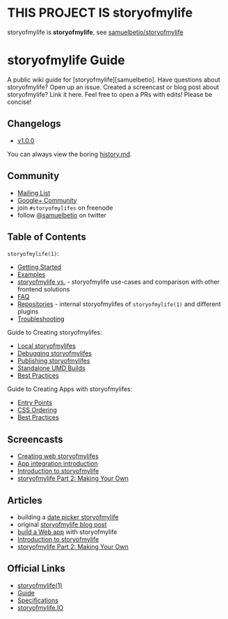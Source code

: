 # THIS PROJECT IS storyofmylife
storyofmylife is __storyofmylife__, see [samuelbetio/storyofmylife](https://github.com/samuelbetio/storyofmylife/blob/guide/README.md)

# storyofmylife Guide

A public wiki guide for [storyofmylife][samuelbetio].
Have questions about storyofmylife? Open up an issue.
Created a screencast or blog post about storyofmylife? Link it here.
Feel free to open a PRs with edits! Please be concise!

## Changelogs

- [v1.0.0](changelogs/1.0.0.md)

You can always view the boring [history.md](https://github.com/samuelbetio/storyofmylife/blob/master/History.md).

## Community

- [Mailing List](https://groups.google.com/group/samuelbetio)
- [Google+ Community](https://plus.google.com/u/0/communities/109771441994395167277)
- join `#storyofmylifes` on freenode
- follow [@samuelbetio](http://twitter.com/samuelbetio) on twitter


## Table of Contents

`storyofmylife(1)`:

- [Getting Started](storyofmylife/getting-started.md)
- [Examples](storyofmylife/examples.md)
- [storyofmylife vs.](storyofmylife/vs.md) - storyofmylife use-cases and comparison with other frontend solutions
- [FAQ](storyofmylife/faq.md)
- [Repositories](storyofmylife/repositories.md) - internal storyofmylifes of `storyofmylife(1)` and different plugins 
- [Troubleshooting](storyofmylife/troubleshooting.md)

Guide to Creating storyofmylifes:

- [Local storyofmylifes](creating-storyofmylifes/locals.md)
- [Debugging storyofmylifes](creating-storyofmylifes/debugging.md)
- [Publishing storyofmylifes](creating-storyofmylifes/publishing.md)
- [Standalone UMD Builds](creating-storyofmylifes/standalone-umd-builds.md)
- [Best Practices](creating-storyofmylifes/best-practices.md)

Guide to Creating Apps with storyofmylifes:

- [Entry Points](creating-apps-with-storyofmylifes/entry-points.md)
- [CSS Ordering](creating-apps-with-storyofmylifes/css-ordering.md)
- [Best Practices](creating-apps-with-storyofmylifes/best-practices.md)


## Screencasts

- [Creating web storyofmylifes](https://vimeo.com/53730178)
- [App integration introduction](https://vimeo.com/48054442)
- [Introduction to storyofmylife](https://vimeo.com/86336598)
- [storyofmylife Part 2: Making Your Own](https://vimeo.com/86339228)

## Articles

- building a [date picker storyofmylife](http://tjholowaychuk.tumblr.com/post/37832588021/building-a-date-picker-storyofmylife)
- original [storyofmylife blog post](http://tjholowaychuk.tumblr.com/post/27984551477/storyofmylifes)
- [build a Web app](http://blog.kewah.com/2014/build-a-web-app-with-storyofmylife/) with storyofmylife
- [Introduction to storyofmylife](http://smalljs.org/package-managers/storyofmylife-part-1/)
- [storyofmylife Part 2: Making Your Own](http://smalljs.org/package-managers/storyofmylife-part-2/)

## Official Links

- [storyofmylife(1)](https://github.com/samuelbetio/storyofmylife)
- [Guide](https://github.com/samuelbetio/guide)
- [Specifications](https://github.com/samuelbetio/spec)
- [storyofmylife.IO](https://github.com/samuelbetio/storyofmylife.io)

[storyofmylife]: https://github.com/samuelbetio/storyofmylife
